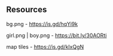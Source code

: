 ## Resources

bg.png - https://is.gd/hqYi9k

girl.png | boy.png - https://bit.ly/30AORti

map tiles - https://is.gd/kIxQgN

